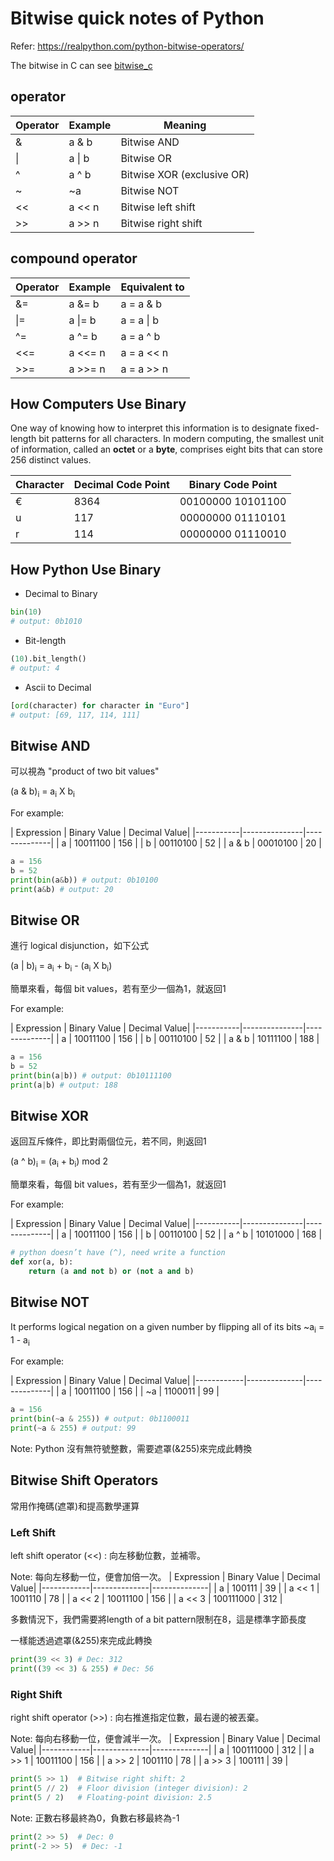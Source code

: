# Bitwise quick notes of Python
Refer: https://realpython.com/python-bitwise-operators/ <p>
The bitwise in C can see [bitwise_c](bitwise_c.md)
## operator

| Operator | Example | Meaning    |
|----------|---------|------------|
|&         | a & b	 | Bitwise AND|
| \|	   | a \| b	 | Bitwise OR |
| ^        | a ^ b   | Bitwise XOR (exclusive OR)|
|~         | ~a	     | Bitwise NOT|
|<<	       | a << n	 | Bitwise left shift|
|>>	       | a >> n	 | Bitwise right shift|


## compound operator
| Operator | Example | Equivalent to |
|----------|---------|---------------|
| &=       | a &= b	 | a = a & b     |
| \|=	   | a \|= b | a = a \| b    |
| ^=       | a ^= b  | a = a ^ b     |
| <<=      | a <<= n | a = a << n    |
| >>=      | a >>= n | a = a >> n    |

## How Computers Use Binary
One way of knowing how to interpret this information is to designate fixed-length bit patterns for all characters. In modern computing, the smallest unit of information, called an **octet** or a **byte**, comprises eight bits that can store 256 distinct values.

| Character | Decimal Code Point | Binary Code Point |
|-----------|--------------------|-------------------|
| €         |        8364        | 00100000 10101100 |
| u         |         117        | 00000000 01110101 |
| r         |         114        | 00000000 01110010 |


## How Python Use Binary

- Decimal to Binary 

```python
bin(10)
# output: 0b1010
```
- Bit-length

```python
(10).bit_length()
# output: 4
```

- Ascii to Decimal

```python
[ord(character) for character in "Euro"]
# output: [69, 117, 114, 111]
```

## Bitwise AND
可以視為 "product of two bit values" <p>
 (a & b)<sub>i</sub> = a<sub>i</sub> X b<sub>i</sub>

For example:<p>
| Expression | Binary Value | Decimal Value|
|-----------|---------------|--------------|
| a         |  10011100     | 156          |
| b         |  00110100     | 52           |
| a & b     |  00010100     | 20           |

```python
a = 156
b = 52
print(bin(a&b)) # output: 0b10100
print(a&b) # output: 20
```

## Bitwise OR
進行 logical disjunction，如下公式 <p>
 (a | b)<sub>i</sub> = a<sub>i</sub> + b<sub>i</sub> - (a<sub>i</sub> X b<sub>i</sub>) <p>
 簡單來看，每個 bit values，若有至少一個為1，就返回1

For example:<p>
| Expression | Binary Value | Decimal Value|
|-----------|---------------|--------------|
| a         |  10011100     | 156          |
| b         |  00110100     | 52           |
| a & b     |  10111100     | 188          |

```python
a = 156
b = 52
print(bin(a|b)) # output: 0b10111100
print(a|b) # output: 188
```

## Bitwise XOR
返回互斥條件，即比對兩個位元，若不同，則返回1 <p>
 (a ^ b)<sub>i</sub> = (a<sub>i</sub> + b<sub>i</sub>) mod 2 <p>
 簡單來看，每個 bit values，若有至少一個為1，就返回1

For example:<p>
| Expression | Binary Value | Decimal Value|
|-----------|---------------|--------------|
| a         |  10011100     | 156          |
| b         |  00110100     | 52           |
| a ^ b     |  10101000     | 168          |

```python
# python doesn’t have (^), need write a function
def xor(a, b):
    return (a and not b) or (not a and b)
```

## Bitwise NOT
It performs logical negation on a given number by flipping all of its bits
 ~a<sub>i</sub> = 1 - a<sub>i</sub><p>
For example:<p>
| Expression | Binary Value | Decimal Value|
|------------|--------------|--------------|
| a          |  10011100    | 156          |
| ~a         |   1100011    | 99           |
```python
a = 156
print(bin(~a & 255)) # output: 0b1100011
print(~a & 255) # output: 99
```
Note: Python 沒有無符號整數，需要遮罩(&255)來完成此轉換

## Bitwise Shift Operators
常用作掩碼(遮罩)和提高數學運算
<p>

### Left Shift
left shift operator (<<) : 向左移動位數，並補零。<p>
Note: 每向左移動一位，便會加倍一次。
| Expression | Binary Value | Decimal Value|
|------------|--------------|--------------|
| a          |  100111      | 39           |
| a << 1     |  1001110     | 78           |
| a << 2     |  10011100    | 156          |
| a << 3     |  100111000   | 312          |

多數情況下，我們需要將length of a bit pattern限制在8，這是標準字節長度<p>
一樣能透過遮罩(&255)來完成此轉換<p>
```python
print(39 << 3) # Dec: 312
print((39 << 3) & 255) # Dec: 56
```
### Right Shift
right shift operator (>>) : 向右推進指定位數，最右邊的被丟棄。<p>
Note: 每向右移動一位，便會減半一次。
| Expression | Binary Value | Decimal Value|
|------------|--------------|--------------|
| a          |  100111000   | 312          |
| a >> 1     |  10011100    | 156          |
| a >> 2     |  1001110     | 78           |
| a >> 3     |  100111      | 39           |

```python
print(5 >> 1)  # Bitwise right shift: 2
print(5 // 2)  # Floor division (integer division): 2
print(5 / 2)   # Floating-point division: 2.5
```
Note: 正數右移最終為0，負數右移最終為-1

```python
print(2 >> 5)  # Dec: 0
print(-2 >> 5)  # Dec: -1
```

